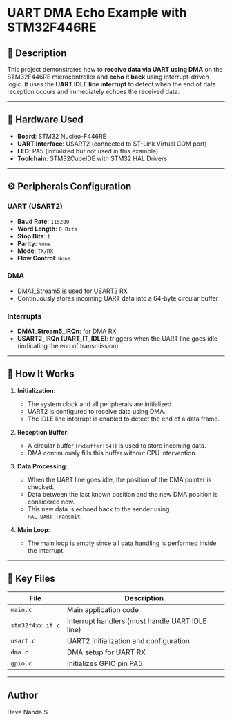 # UART DMA Echo Example with STM32F446RE

## 📄 Description

This project demonstrates how to **receive data via UART using DMA** on the STM32F446RE microcontroller and **echo it back** using interrupt-driven logic. It uses the **UART IDLE line interrupt** to detect when the end of data reception occurs and immediately echoes the received data.

---

## 🔧 Hardware Used

- **Board**: STM32 Nucleo-F446RE  
- **UART Interface**: USART2 (connected to ST-Link Virtual COM port)  
- **LED**: PA5 (initialized but not used in this example)  
- **Toolchain**: STM32CubeIDE with STM32 HAL Drivers

---

## ⚙️ Peripherals Configuration

### UART (USART2)
- **Baud Rate**: `115200`
- **Word Length**: `8 Bits`
- **Stop Bits**: `1`
- **Parity**: `None`
- **Mode**: `TX/RX`
- **Flow Control**: `None`

### DMA
- DMA1_Stream5 is used for USART2 RX
- Continuously stores incoming UART data into a 64-byte circular buffer

### Interrupts
- **DMA1_Stream5_IRQn**: for DMA RX
- **USART2_IRQn (UART_IT_IDLE)**: triggers when the UART line goes idle (indicating the end of transmission)

---

## 🧠 How It Works

1. **Initialization**:
   - The system clock and all peripherals are initialized.
   - UART2 is configured to receive data using DMA.
   - The IDLE line interrupt is enabled to detect the end of a data frame.

2. **Reception Buffer**:
   - A circular buffer (`rxBuffer[64]`) is used to store incoming data.
   - DMA continuously fills this buffer without CPU intervention.

3. **Data Processing**:
   - When the UART line goes idle, the position of the DMA pointer is checked.
   - Data between the last known position and the new DMA position is considered new.
   - This new data is echoed back to the sender using `HAL_UART_Transmit`.

4. **Main Loop**:
   - The main loop is empty since all data handling is performed inside the interrupt.

---

## 📁 Key Files

| File             | Description                                      |
|------------------|--------------------------------------------------|
| `main.c`         | Main application code                            |
| `stm32f4xx_it.c` | Interrupt handlers (must handle UART IDLE line)  |
| `usart.c`        | UART2 initialization and configuration           |
| `dma.c`          | DMA setup for UART RX                            |
| `gpio.c`         | Initializes GPIO pin PA5                         |

---
## Author

 Deva Nanda S
